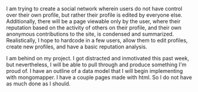 I am trying to create a social network wherein users do not have control over their own profile, but rather their profile is edited by everyone else. Additionally, there will be a page viewable only by the user, where their reputation based on the activity of others on their profile, and their own anonymous contributions to the site, is condensed and summarized. Realistically, I hope to hardcode in a few users, allow them to edit profiles, create new profiles, and have a basic reputation analysis.

I am behind on my project. I got distracted and inmotivated this past week, but nevertheless, I will be able to pull through and produce something I'm proud of. I have an outline of a data model that I will begin implementing with mongomapper. I have a couple pages made with html. So I do not have as much done as I should.